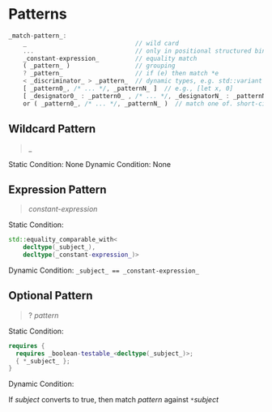 # Patterns

```rust
_match-pattern_:
    _                              // wild card
    ...                            // only in positional structured bindings
    _constant-expression_          // equality match
    ( _pattern_ )                  // grouping
    ? _pattern_                    // if (e) then match *e
    < _discriminator_ > _pattern_  // dynamic types, e.g. std::variant / polymorphic types
    [ _pattern0_, /* ... */, _patternN_ ]  // e.g., [let x, 0]
    [ _designator0_ : _pattern0_ , /* ... */, _designatorN_ : _patternN_ ]  // e.g., [.foo: let x, .bar: 0]
    or ( _pattern0_, /* ... */, _patternN_ )  // match one of. short-circuting.
```

## Wildcard Pattern

> _

Static Condition: None
Dynamic Condition: None

## Expression Pattern

> _constant-expression_

Static Condition:

```cpp
std::equality_comparable_with<
    decltype(_subject_),
    decltype(_constant-expression_)>
```

Dynamic Condition: `_subject_ == _constant-expression_`

## Optional Pattern

> ? _pattern_

Static Condition:

```cpp
requires {
  requires _boolean-testable_<decltype(_subject_)>;
  { *_subject_ };
}
```

Dynamic Condition:

If _subject_ converts to true, then match _pattern_ against `*`_subject_